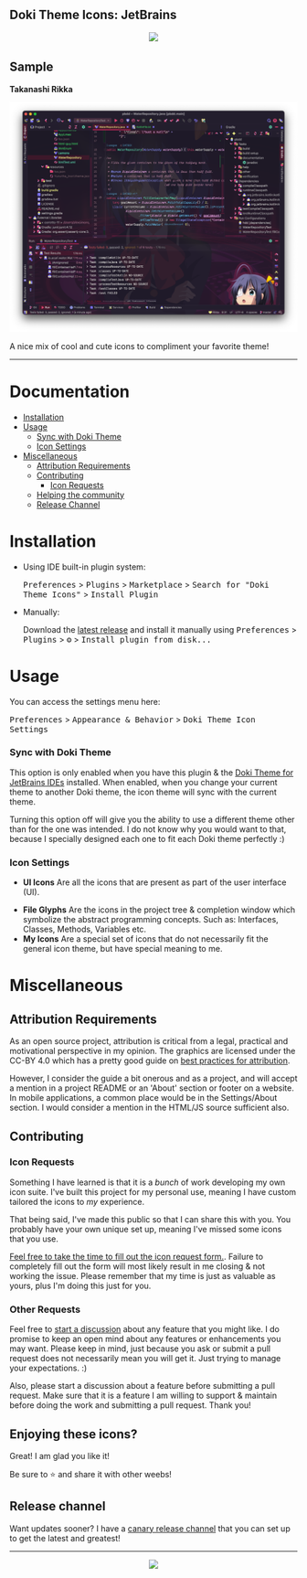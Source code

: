 Doki Theme Icons: JetBrains
---

<div align="center">
    <img src="https://doki.assets.unthrottled.io/misc/doki_icons_logo.svg" ></img>
</div>

## Sample

**Takanashi Rikka**

![Rikka](./readmeAssets/rikka.png)


<!-- Plugin description -->
A nice mix of cool and cute icons to compliment your favorite theme!
<!-- Plugin description end -->

---

# Documentation

- [Installation](#installation)
- [Usage](#usage)
  - [Sync with Doki Theme](#sync-with-doki-theme)
  - [Icon Settings](#icon-settings)
- [Miscellaneous](#miscellaneous)
  - [Attribution Requirements](#attribution-requirements)
  - [Contributing](#contributing)
    - [Icon Requests](#icon-requests)
  - [Helping the community](#enjoying-these-icons)
  - [Release Channel](#release-channel)

# Installation

- Using IDE built-in plugin system:

  <kbd>Preferences</kbd> > <kbd>Plugins</kbd> > <kbd>Marketplace</kbd> > <kbd>Search for "Doki Theme Icons"</kbd> >
  <kbd>Install Plugin</kbd>

- Manually:

  Download the [latest release](https://github.com/doki-theme/doki-theme-icons-jetbrains/releases/latest) and install it manually using
  <kbd>Preferences</kbd> > <kbd>Plugins</kbd> > <kbd>⚙️</kbd> > <kbd>Install plugin from disk...</kbd>

# Usage

You can access the settings menu here:

<kbd>Preferences</kbd> > <kbd>Appearance & Behavior</kbd> > <kbd>Doki Theme Icon Settings</kbd>

### Sync with Doki Theme

This option is only enabled when you have this plugin & the [Doki Theme for JetBrains IDEs](https://github.com/doki-theme/doki-theme-jetbrains#the-doki-theme-jetbrains-ides) installed.
When enabled, when you change your current theme to another Doki theme, the icon theme will sync with the current theme.

Turning this option off will give you the ability to use a different theme other than for the one was intended.
I do not know why you would want to that, because I specially designed each one to fit each Doki theme perfectly :)

### Icon Settings

- **UI Icons** Are all the icons that are present as part of the user interface (UI).
<!--
- **Named Files** Turns on the ability for the plugin to associate various names of files to various icons. This is only used for when the platform does not already provide a special icon for the file.
-->
- **File Glyphs** Are the icons in the project tree & completion window which symbolize the abstract programming concepts. Such as: Interfaces, Classes, Methods, Variables etc.
- **My Icons** Are a special set of icons that do not necessarily fit the general icon theme, but have special meaning to me.

# Miscellaneous

## Attribution Requirements

As an open source project, attribution is critical from a legal, practical and motivational perspective in my opinion. The graphics are licensed under the CC-BY 4.0 which has a pretty good guide on [best practices for attribution](https://wiki.creativecommons.org/Best_practices_for_attribution).

However, I consider the guide a bit onerous and as a project, and will accept a mention in a project README or an 'About' section or footer on a website. In mobile applications, a common place would be in the Settings/About section. I would consider a mention in the HTML/JS source sufficient also.

## Contributing

### Icon Requests

Something I have learned is that it is a _bunch_ of work developing my own icon suite.
I've built this project for my personal use, meaning I have custom tailored the icons to _my_ experience.

That being said, I've made this public so that I can share this with you.
You probably have your own unique set up, meaning I've missed some icons that you use.

[Feel free to take the time to fill out the icon request form.](https://github.com/doki-theme/doki-theme-icons-jetbrains/issues/new?assignees=Unthrottled&labels=enhancement&template=ICON_REQUEST.yml&title=%5BICON%5D%3A+).
Failure to completely fill out the form will most likely result in me closing & not working the issue.
Please remember that my time is just as valuable as yours, plus I'm doing this just for you.

### Other Requests

Feel free to [start a discussion](https://github.com/doki-theme/doki-theme-icons-jetbrains/discussions) about any feature that you might like.
I do promise to keep an open mind about any features or enhancements you may want.
Please keep in mind, just because you ask or submit a pull request does not necessarily mean you will get it.
Just trying to manage your expectations. :)

Also, please start a discussion about a feature before submitting a pull request. 
Make sure that it is a feature I am willing to support & maintain before doing the work and submitting a pull request. 
Thank you!

## Enjoying these icons?

Great! I am glad you like it!

Be sure to ⭐ and share it with other weebs!

## Release channel

Want updates sooner? I have a [canary release channel](https://github.com/Unthrottled/jetbrains-plugin-repository) that you can set up to get the latest and greatest!


---

<div align="center">
    <img src="https://doki.assets.unthrottled.io/misc/logo_v2.svg" ></img>
</div>
